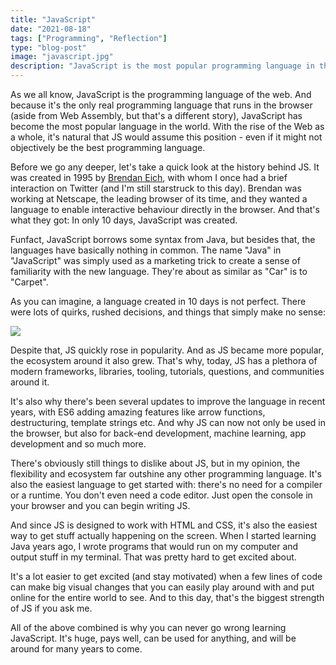 ```yaml
---
title: "JavaScript"
date: "2021-08-18"
tags: ["Programming", "Reflection"]
type: "blog-post"
image: "javascript.jpg"
description: "JavaScript is the most popular programming language in the world, but what makes it so special?"
---
```


As we all know, JavaScript is the programming language of the web. And because it's the only real programming language that runs in the browser (aside from Web Assembly, but that's a different story), JavaScript has become the most popular language in the world. With the rise of the Web as a whole, it's natural that JS would assume this position - even if it might not objectively be the best programming language.

Before we go any deeper, let's take a quick look at the history behind JS. It was created in 1995 by [Brendan Eich](https://twitter.com/BrendanEich), with whom I once had a brief interaction on Twitter (and I'm still starstruck to this day). Brendan was working at Netscape, the leading browser of its time, and they wanted a language to enable interactive behaviour directly in the browser. And that's what they got: In only 10 days, JavaScript was created.

Funfact, JavaScript borrows some syntax from Java, but besides that, the languages have basically nothing in common. The name "Java" in "JavaScript" was simply used as a marketing trick to create a sense of familiarity with the new language. They're about as similar as "Car" is to "Carpet".

As you can imagine, a language created in 10 days is not perfect. There were lots of quirks, rushed decisions, and things that simply make no sense:

![](https://embed.filekitcdn.com/e/6hnz7FdG7FsUAyjR48QEEH/3SNeeZodZX7qXg76u7ELgz/email)

Despite that, JS quickly rose in popularity. And as JS became more popular, the ecosystem around it also grew. That's why, today, JS has a plethora of modern frameworks, libraries, tooling, tutorials, questions, and communities around it.

It's also why there's been several updates to improve the language in recent years, with ES6 adding amazing features like arrow functions, destructuring, template strings etc. And why JS can now not only be used in the browser, but also for back-end development, machine learning, app development and so much more.

There's obviously still things to dislike about JS, but in my opinion, the flexibility and ecosystem far outshine any other programming language. It's also the easiest language to get started with: there's no need for a compiler or a runtime. You don't even need a code editor. Just open the console in your browser and you can begin writing JS.

And since JS is designed to work with HTML and CSS, it's also the easiest way to get stuff actually happening on the screen. When I started learning Java years ago, I wrote programs that would run on my computer and output stuff in my terminal. That was pretty hard to get excited about.

It's a lot easier to get excited (and stay motivated) when a few lines of code can make big visual changes that you can easily play around with and put online for the entire world to see. And to this day, that's the biggest strength of JS if you ask me.

All of the above combined is why you can never go wrong learning JavaScript. It's huge, pays well, can be used for anything, and will be around for many years to come.
​
